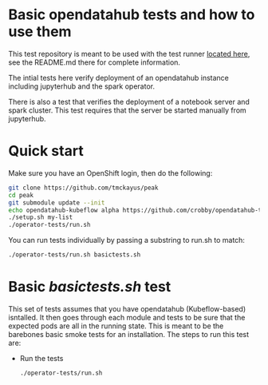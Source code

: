 # Basic opendatahub tests and how to use them

This test repository is meant to be used with the
test runner [located here](https://github.com/tmckayus/peak),
see the README.md there for complete information.

The intial tests here verify deployment of an opendatahub
instance including jupyterhub and the spark operator.

There is also a test that verifies the deployment of a
notebook server and spark cluster. This test requires
that the server be started manually from jupyterhub.

# Quick start

Make sure you have an OpenShift login, then do the following:

```bash
git clone https://github.com/tmckayus/peak
cd peak
git submodule update --init
echo opendatahub-kubeflow alpha https://github.com/crobby/opendatahub-tests >> my-list
./setup.sh my-list
./operator-tests/run.sh
```

You can run tests individually by passing a substring to run.sh to match:

```bash
./operator-tests/run.sh basictests.sh
```

# Basic *basictests.sh* test

This set of tests assumes that you have opendatahub (Kubeflow-based) isntalled.  It
then goes through each module and tests to be sure that the expected pods are all
in the running state.  This is meant to be the barebones basic smoke tests for an installation.
The steps to run this test are:

* Run the tests

  ```bash
  ./operator-tests/run.sh
  ```
